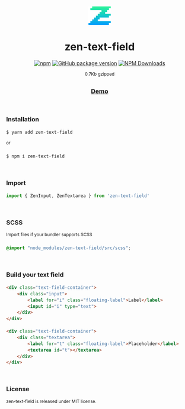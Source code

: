 <div align="center">

<br>

<img alt="zen-icon" src="./images/logo.svg" width="60">

<h1>zen-text-field</h1>

[![npm](https://img.shields.io/npm/v/zen-text-field.svg?colorB=brightgreen)](https://www.npmjs.com/package/zen-text-field)
[![GitHub package version](https://img.shields.io/github/package-json/v/ux-ui-pro/zen-text-field.svg)](https://github.com/ux-ui-pro/zen-text-field)
[![NPM Downloads](https://img.shields.io/npm/dm/zen-text-field.svg?style=flat)](https://www.npmjs.org/package/zen-text-field)

<sup>0.7Kb gzipped</sup>
<h3><a href="https://ux-ui-pro.github.io/zen-text-field/dist/">Demo</a></h3>

</div>
<br>

### Installation
```javascript
$ yarn add zen-text-field
```
<sup>or</sup>
```javascript
$ npm i zen-text-field
```
<br>

### Import
```javascript
import { ZenInput, ZenTextarea } from 'zen-text-field'
```
<br>

### SCSS
<sup>Import files if your bundler supports SCSS</sup>
```SCSS
@import "node_modules/zen-text-field/src/scss";
```
<br>

### Build your text field
```HTML
<div class="text-field-container">
	<div class="input">
		<label for="i" class="floating-label">Label</label>
		<input id="i" type="text">
	</div>
</div>

<div class="text-field-container">
	<div class="textarea">
		<label for="t" class="floating-label">Placeholder</label>
		<textarea id="t"></textarea>
	</div>
</div>
```

<br>

### License
<sup>zen-text-field is released under MIT license.</sup>